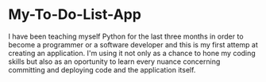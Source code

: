 # My-To-Do-List-App
I have been teaching myself Python for the last three months in order to become a programmer or a software developer and this is my first attemp at creating an application.
I'm using it not only as a chance to hone my coding skills but also as an oportunity to learn every nuance concerning committing and deploying code and the application itself.

